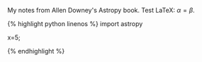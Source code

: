My notes from Allen Downey's Astropy book. Test LaTeX: $\alpha=\beta$.

{% highlight python linenos %}
import astropy

x=5;

{% endhighlight %}

